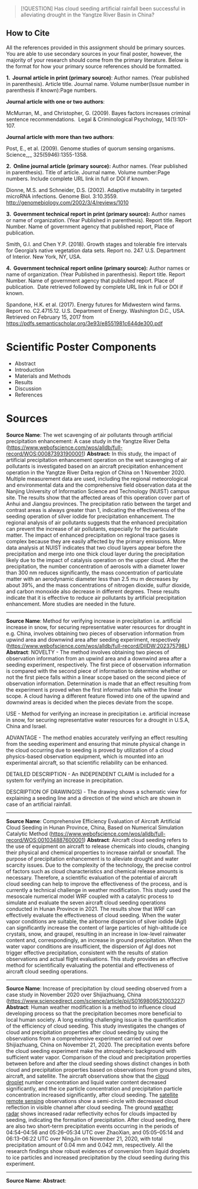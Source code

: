 
> [!QUESTION]
> Has cloud seeding artificial rainfall been successful in alleviating drought in the Yangtze River Basin in China?

## How to Cite
All the references provided in this assignment should be primary sources. You are able to use secondary sources in your final poster, however, the majority of your research should come from the primary literature. Below is the format for how your primary source references should be formatted. 

**1.  Journal article in print (primary source)**: Author names. (Year published in parenthesis). Article title. Journal name. Volume number(Issue number in parenthesis if known):Page numbers.

**Journal article with one or two authors**:

McMurran, M., and Christopher, G. (2009). Bayes factors increases criminal sentence recommendations.  Legal & Criminological Psychology, 14(1):101-107.

**Journal article with more than two authors**:

Post, E., et al. (2009). Genome studies of quorum sensing organisms.  Science_,_ 325(5946):1355-1358.

**2.  Online journal article (primary source):** Author names. (Year published in parenthesis). Title of article. Journal name. Volume number:Page numbers. Include complete URL link in full or DOI if known.

Dionne, M.S. and Schneider, D.S. (2002). Adaptive mutability in targeted microRNA infections. Genome Biol. 3:10.3559. http://genomebiology.com/2002/3/4/reviews/1010

**3.  Government technical report in print (primary source):** Author names or name of organization. (Year Published in parenthesis). Report title. Report Number. Name of government agency that published report, Place of publication. 

Smith, G.I. and Chen Y.P. (2018). Growth stages and tolerable fire intervals for Georgia’s native vegetation data sets. Report no. 247. U.S. Department of Interior. New York, NY, USA. 

**4.  Government technical report online (primary source):** Author names or name of organization. (Year Published in parenthesis). Report title. Report Number. Name of government agency that published report. Place of publication.  Date retrieved followed by complete URL link in full or DOI if known.

Spandone, H.K. et al. (2017). Energy futures for Midwestern wind farms. Report no. C2.4715.12. U.S. Department of Energy. Washington D.C., USA.  Retrieved on February 15, 2017 from https://pdfs.semanticscholar.org/3e93/e8551981c644de300.pdf

# Scientific Poster Components
- Abstract
- Introduction
- Materials and Methods
- Results
- Discussion
- References
# Sources
**Source Name**:
The wet scavenging of air pollutants through artificial precipitation enhancement: A case study in the Yangtze River Delta (https://www.webofscience.com/wos/alldb/full-record/WOS:000873931900001)
**Abstract:**
In this study, the impact of artificial precipitation enhancement operation on the wet scavenging of air pollutants is investigated based on an aircraft precipitation enhancement operation in the Yangtze River Delta region of China on 1 November 2020. Multiple measurement data are used, including the regional meteorological and environmental data and the comprehensive field observation data at the Nanjing University of Information Science and Technology (NUIST) campus site. The results show that the affected areas of this operation cover part of Anhui and Jiangsu provinces. The precipitation ratio between the target and contrast areas is always greater than 1, indicating the effectiveness of the seeding operation of silver iodide for precipitation enhancement. The regional analysis of air pollutants suggests that the enhanced precipitation can prevent the increase of air pollutants, especially for the particulate matter. The impact of enhanced precipitation on regional trace gases is complex because they are easily affected by the primary emissions. More data analysis at NUIST indicates that two cloud layers appear before the precipitation and merge into one thick cloud layer during the precipitation likely due to the impact of catalysis operation on the upper cloud. After the precipitation, the number concentration of aerosols with a diameter lower than 300 nm reduces significantly, the mass concentration of particulate matter with an aerodynamic diameter less than 2.5 mu m decreases by about 39%, and the mass concentrations of nitrogen dioxide, sulfur dioxide, and carbon monoxide also decrease in different degrees. These results indicate that it is effective to reduce air pollutants by artificial precipitation enhancement. More studies are needed in the future.

---
**Source Name**:
Method for verifying increase in precipitation i.e. artificial increase in snow, for securing representative water resources for drought in e.g. China, involves obtaining two pieces of observation information from upwind area and downwind area after seeding experiment, respectively (https://www.webofscience.com/wos/alldb/full-record/DIIDW:202375798L)
**Abstract**:
NOVELTY - The method involves obtaining two pieces of observation information from an upwind area and a downwind area after a seeding experiment, respectively. The first piece of observation information is compared with the second piece of information to determine whether or not the first piece falls within a linear scope based on the second piece of observation information. Determination is made that an effect resulting from the experiment is proved when the first information falls within the linear scope. A cloud having a different feature flowed into one of the upwind and downwind areas is decided when the pieces deviate from the scope.

USE - Method for verifying an increase in precipitation i.e. artificial increase in snow, for securing representative water resources for a drought in U.S.A, China and Israel.

ADVANTAGE - The method enables accurately verifying an effect resulting from the seeding experiment and ensuring that minute physical change in the cloud occurring due to seeding is proved by utilization of a cloud physics-based observation equipment, which is mounted into an experimental aircraft, so that scientific reliability can be enhanced.

DETAILED DESCRIPTION - An INDEPENDENT CLAIM is included for a system for verifying an increase in precipitation.

DESCRIPTION OF DRAWING(S) - The drawing shows a schematic view for explaining a seeding line and a direction of the wind which are shown in case of an artificial rainfall.

---
**Source Name**: Comprehensive Efficiency Evaluation of Aircraft Artificial Cloud Seeding in Hunan Province, China, Based on Numerical Simulation Catalytic Method (https://www.webofscience.com/wos/alldb/full-record/WOS:001034887600001)
**Abstract**:
Aircraft cloud seeding refers to the use of equipment on aircraft to release chemicals into clouds, changing their physical and chemical properties to increase rainfall or snowfall. The purpose of precipitation enhancement is to alleviate drought and water scarcity issues. Due to the complexity of the technology, the precise control of factors such as cloud characteristics and chemical release amounts is necessary. Therefore, a scientific evaluation of the potential of aircraft cloud seeding can help to improve the effectiveness of the process, and is currently a technical challenge in weather modification. This study used the mesoscale numerical model WRF coupled with a catalytic process to simulate and evaluate the seven aircraft cloud seeding operations conducted in Hunan Province in 2021. The results show that WRF can effectively evaluate the effectiveness of cloud seeding. When the water vapor conditions are suitable, the airborne dispersion of silver iodide (AgI) can significantly increase the content of large particles of high-altitude ice crystals, snow, and graupel, resulting in an increase in low-level rainwater content and, correspondingly, an increase in ground precipitation. When the water vapor conditions are insufficient, the dispersion of AgI does not trigger effective precipitation, consistent with the results of station observations and actual flight evaluations. This study provides an effective method for scientifically evaluating the potential and effectiveness of aircraft cloud seeding operations.

---
**Source Name**: Increase of precipitation by cloud seeding observed from a case study in November 2020 over Shijiazhuang, China (https://www.sciencedirect.com/science/article/pii/S0169809521003227)
**Abstract**:
Human weather modification is a method to influence cloud developing process so that the precipitation becomes more beneficial to local human society. A long existing challenging issue is the quantification of the efficiency of cloud seeding. This study investigates the changes of cloud and precipitation properties after cloud seeding by using the observations from a comprehensive experiment carried out over Shijiazhuang, China on November 21, 2020. The precipitation events before the cloud seeding experiment make the atmospheric background with sufficient water vapor. Comparison of the cloud and precipitation properties between before and after the cloud seeding shows distinct changes in both cloud and precipitation properties based on observations from ground sites, aircraft, and satellite. The aircraft observations show that the [cloud droplet](https://www.sciencedirect.com/topics/earth-and-planetary-sciences/cloud-droplet "Learn more about cloud droplet from ScienceDirect's AI-generated Topic Pages") number concentration and liquid water content decreased significantly, and the ice particle concentration and precipitation particle concentration increased significantly, after cloud seeding. The [satellite remote sensing](https://www.sciencedirect.com/topics/earth-and-planetary-sciences/satellite-remote-sensing "Learn more about satellite remote sensing from ScienceDirect's AI-generated Topic Pages") observations show a semi-circle with decreased cloud reflection in visible channel after cloud seeding. The ground [weather radar](https://www.sciencedirect.com/topics/earth-and-planetary-sciences/meteorological-radar "Learn more about weather radar from ScienceDirect's AI-generated Topic Pages") shows increased radar reflectivity echos for clouds impacted by seeding, indicating the formation of precipitation. After cloud seeding, there are also two short-term precipitation events occurring in the periods of 04:54–04:56 and 05:26–05:34 UTC over ZhaoXian, and 05:05–05:14 and 06:13–06:22 UTC over NingJin on November 21, 2020, with total precipitation amount of 0.04 mm and 0.042 mm, respectively. All the research findings show robust evidences of conversion from liquid droplets to ice particles and increased precipitation by the cloud seeding during this experiment.

---

**Source Name**:
**Abstract**:


